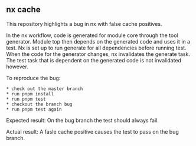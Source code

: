 ## nx cache

This repository highlights a bug in nx with false cache positives.

In the nx workflow, code is generated for module core through the tool
generator. Module top then depends on the generated code and uses it in a test.
Nx is set up to run generate for all dependencies before running test. When the
code for the generator changes, nx invalidates the generate task. The test task
that is dependent on the generated code is not invalidated however.

To reproduce the bug:

    * check out the master branch
    * run pnpm install
    * run pnpm test
    * checkout the branch bug
    * run pnpm test again

Expected result: On the bug branch the test should always fail.

Actual result: A fasle cache positive causes the test to pass on the bug branch.
